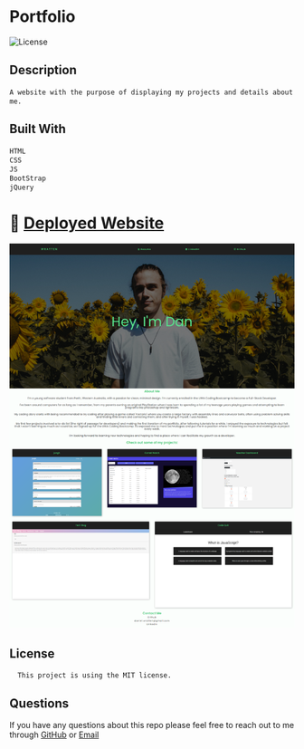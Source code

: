 # Portfolio

![License](https://img.shields.io/badge/License-MIT-blue)

## Description

    A website with the purpose of displaying my projects and details about me.

## Built With

    HTML
    CSS
    JS
    BootStrap
    jQuery

# 📑 [Deployed Website](https://wratten.github.io/Portfolio/)

<img src="portfolioscreenshot.png"
     alt="Markdown Monster icon"/>

## License

      This project is using the MIT license.

## Questions

If you have any questions about this repo please feel free to reach out to me through [GitHub](https://github.com/Wratten) or [Email](mailto:daniel.wratten@gmail.com)
